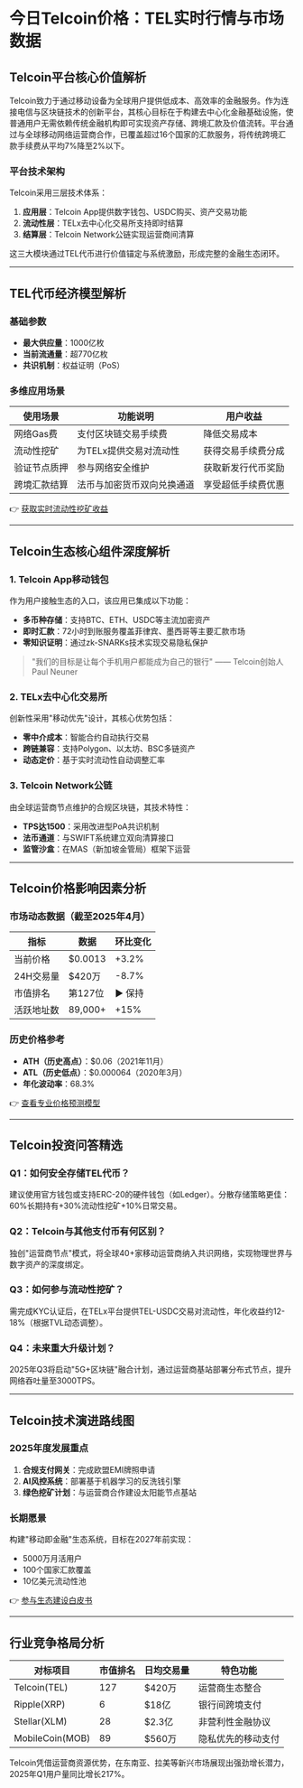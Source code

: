 # 今日Telcoin价格：TEL实时行情与市场数据

## Telcoin平台核心价值解析  
Telcoin致力于通过移动设备为全球用户提供低成本、高效率的金融服务。作为连接电信与区块链技术的创新平台，其核心目标在于构建去中心化金融基础设施，使普通用户无需依赖传统金融机构即可实现资产存储、跨境汇款及价值流转。平台通过与全球移动网络运营商合作，已覆盖超过16个国家的汇款服务，将传统跨境汇款手续费从平均7%降至2%以下。

### 平台技术架构  
Telcoin采用三层技术体系：
1. **应用层**：Telcoin App提供数字钱包、USDC购买、资产交易功能
2. **流动性层**：TELx去中心化交易所支持即时结算
3. **结算层**：Telcoin Network公链实现运营商间清算

这三大模块通过TEL代币进行价值锚定与系统激励，形成完整的金融生态闭环。

---

## TEL代币经济模型解析  

### 基础参数  
- **最大供应量**：1000亿枚  
- **当前流通量**：超770亿枚  
- **共识机制**：权益证明（PoS）  

### 多维应用场景  
| 使用场景          | 功能说明                          | 用户收益                |
|-------------------|-----------------------------------|-------------------------|
| 网络Gas费         | 支付区块链交易手续费              | 降低交易成本            |
| 流动性挖矿        | 为TELx提供交易对流动性            | 获得交易手续费分成      |
| 验证节点质押      | 参与网络安全维护                  | 获取新发行代币奖励      |
| 跨境汇款结算      | 法币与加密货币双向兑换通道        | 享受超低手续费优惠      |

👉 [获取实时流动性挖矿收益](https://bit.ly/okx_welcome)

---

## Telcoin生态核心组件深度解析  

### 1. Telcoin App移动钱包  
作为用户接触生态的入口，该应用已集成以下功能：
- **多币种存储**：支持BTC、ETH、USDC等主流加密资产
- **即时汇款**：72小时到账服务覆盖菲律宾、墨西哥等主要汇款市场
- **零知识证明**：通过zk-SNARKs技术实现交易隐私保护

> "我们的目标是让每个手机用户都能成为自己的银行" —— Telcoin创始人Paul Neuner

### 2. TELx去中心化交易所  
创新性采用"移动优先"设计，其核心优势包括：
- **零中介成本**：智能合约自动执行交易
- **跨链兼容**：支持Polygon、以太坊、BSC多链资产
- **动态定价**：基于实时流动性自动调整汇率

### 3. Telcoin Network公链  
由全球运营商节点维护的合规区块链，其技术特性：
- **TPS达1500**：采用改进型PoA共识机制
- **法币通道**：与SWIFT系统建立双向清算接口
- **监管沙盒**：在MAS（新加坡金管局）框架下运营

---

## Telcoin价格影响因素分析  

### 市场动态数据（截至2025年4月）  
| 指标          | 数据         | 环比变化   |
|---------------|--------------|------------|
| 当前价格      | $0.0013      | +3.2%      |
| 24H交易量     | $420万       | -8.7%      |
| 市值排名      | 第127位      | ▶ 保持     |
| 活跃地址数    | 89,000+      | +15%       |

### 历史价格参考  
- **ATH（历史高点）**：$0.06（2021年11月）  
- **ATL（历史低点）**：$0.000064（2020年3月）  
- **年化波动率**：68.3%  

👉 [查看专业价格预测模型](https://bit.ly/okx_welcome)

---

## Telcoin投资问答精选  

### Q1：如何安全存储TEL代币？
建议使用官方钱包或支持ERC-20的硬件钱包（如Ledger）。分散存储策略更佳：60%长期持有+30%流动性挖矿+10%日常交易。

### Q2：Telcoin与其他支付币有何区别？
独创"运营商节点"模式，将全球40+家移动运营商纳入共识网络，实现物理世界与数字资产的深度绑定。

### Q3：如何参与流动性挖矿？
需完成KYC认证后，在TELx平台提供TEL-USDC交易对流动性，年化收益约12-18%（根据TVL动态调整）。

### Q4：未来重大升级计划？
2025年Q3将启动"5G+区块链"融合计划，通过运营商基站部署分布式节点，提升网络吞吐量至3000TPS。

---

## Telcoin技术演进路线图  

### 2025年度发展重点  
1. **合规支付网关**：完成欧盟EMI牌照申请  
2. **AI风控系统**：部署基于机器学习的反洗钱引擎  
3. **绿色挖矿计划**：与运营商合作建设太阳能节点基站  

### 长期愿景  
构建"移动即金融"生态系统，目标在2027年前实现：
- 5000万月活用户  
- 100个国家汇款覆盖  
- 10亿美元流动性池  

👉 [参与生态建设白皮书](https://bit.ly/okx_welcome)

---

## 行业竞争格局分析  

| 对标项目       | 市值排名 | 日均交易量 | 特色功能               |
|----------------|----------|------------|------------------------|
| Telcoin(TEL)   | 127      | $420万     | 运营商生态整合         |
| Ripple(XRP)    | 6        | $18亿      | 银行间跨境支付         |
| Stellar(XLM)   | 28       | $2.3亿     | 非营利性金融协议       |
| MobileCoin(MOB)| 89       | $560万     | 隐私优先的移动支付     |

Telcoin凭借运营商资源优势，在东南亚、拉美等新兴市场展现出强劲增长潜力，2025年Q1用户量同比增长217%。